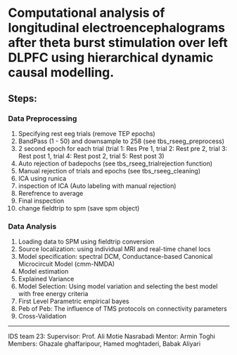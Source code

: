 # Computational analysis of longitudinal electroencephalograms after theta burst stimulation over left DLPFC using hierarchical dynamic causal modelling.

## Steps:

### Data Preprocessing
1. Specifying rest eeg trials (remove TEP epochs)
2. BandPass (1 - 50) and downsample to 258 (see tbs_rseeg_preprocess)
3. 2 second epoch for each trial (trial 1: Res Pre 1, trial 2: Rest pre 2, trial 3: Rest post 1, trial 4: Rest post 2, trial 5: Rest post 3)
4. Auto rejection of badepochs (see tbs_rseeg_trialrejection function)
5. Manual rejection of trials and epochs (see tbs_rseeg_cleaning)
6. ICA using runica
7. inspection of ICA (Auto labeling with manual rejection)
8. Rerefrence to average
9. Final inspection
10. change fieldtrip to spm (save spm object)

### Data Analysis

1. Loading data to SPM using fieldtrip conversion
2. Source localization: using individual MRI and real-time chanel locs
3. Model specification: spectral DCM, Conductance-based Canonical Microcircuit Model (cmm-NMDA)
4. Model estimation
5. Explained Variance
6. Model Selection: Using model variation and selecting the best model with free energy criteria
7. First Level Parametric empirical bayes
8. Peb of Peb: The influence of TMS protocols on connectivity parameters
9. Cross-Validation
    
-------------------------------------------------------------------------------------------------
IDS team 23:
Supervisor: Prof. Ali Motie Nasrabadi
Mentor: Armin Toghi
Members: Ghazale ghaffaripour, Hamed moghtaderi, Babak Aliyari

